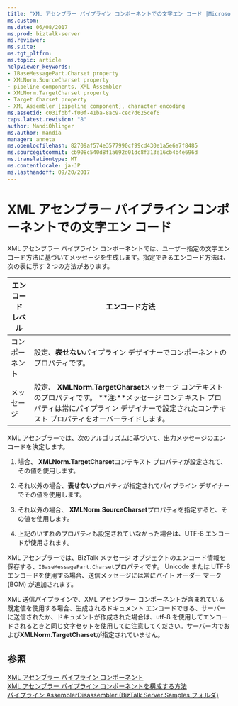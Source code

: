 ```yaml
---
title: "XML アセンブラー パイプライン コンポーネントでの文字エン コード |Microsoft ドキュメント"
ms.custom: 
ms.date: 06/08/2017
ms.prod: biztalk-server
ms.reviewer: 
ms.suite: 
ms.tgt_pltfrm: 
ms.topic: article
helpviewer_keywords:
- IBaseMessagePart.Charset property
- XMLNorm.SourceCharset property
- pipeline components, XML Assembler
- XMLNorm.TargetCharset property
- Target Charset property
- XML Assembler [pipeline component], character encoding
ms.assetid: c031fbbf-f00f-41ba-8ac9-cec7d625cef6
caps.latest.revision: "8"
author: MandiOhlinger
ms.author: mandia
manager: anneta
ms.openlocfilehash: 82709af574e3577990cf99cd430e1a5e6a7f8485
ms.sourcegitcommit: cb908c540d8f1a692d01dc8f313e16cb4b4e696d
ms.translationtype: MT
ms.contentlocale: ja-JP
ms.lasthandoff: 09/20/2017
---
```

# <a name="character-encoding-in-the-xml-assembler-pipeline-component"></a>XML アセンブラー パイプライン コンポーネントでの文字エン コード
XML アセンブラー パイプライン コンポーネントでは、ユーザー指定の文字エンコード方法に基づいてメッセージを生成します。指定できるエンコード方法は、次の表に示す 2 つの方法があります。  
  
|エンコード レベル|エンコード方法|  
|--------------------|---------------------|  
|コンポーネント|設定、**表せない**パイプライン デザイナーでコンポーネントのプロパティです。|  
|メッセージ|設定、 **XMLNorm.TargetCharset**メッセージ コンテキストのプロパティです。 **注:**メッセージ コンテキスト プロパティは常にパイプライン デザイナーで設定されたコンテキスト プロパティをオーバーライドします。|  
  
 XML アセンブラーでは、次のアルゴリズムに基づいて、出力メッセージのエンコードを決定します。  
  
1.  場合、 **XMLNorm.TargetCharset**コンテキスト プロパティが設定されて、その値を使用します。  
  
2.  それ以外の場合、**表せない**プロパティが指定されてパイプライン デザイナーでその値を使用します。  
  
3.  それ以外の場合、 **XMLNorm.SourceCharset**プロパティを指定すると、その値を使用します。  
  
4.  上記のいずれのプロパティも設定されていなかった場合は、UTF-8 エンコードが使用されます。  
  
 XML アセンブラーでは、BizTalk メッセージ オブジェクトのエンコード情報を保存する、`IBaseMessagePart.Charset`プロパティです。 Unicode または UTF-8 エンコードを使用する場合、送信メッセージには常にバイト オーダー マーク (BOM) が追加されます。  
  
 XML 送信パイプラインで、XML アセンブラー コンポーネントが含まれている既定値を使用する場合、生成されるドキュメント エンコードできる、サーバーに送信されたか、ドキュメントが作成された場合は、utf-8 を使用してエンコードされるときと同じ文字セットを使用してに注意してください。サーバー内でおよび**XMLNorm.TargetCharset**が指定されていません。  
  
## <a name="see-also"></a>参照  
 [XML アセンブラー パイプライン コンポーネント](../core/xml-assembler-pipeline-component.md)   
 [XML アセンブラー パイプライン コンポーネントを構成する方法](../core/how-to-configure-the-xml-assembler-pipeline-component.md)   
 [パイプライン AssemblerDisassembler (BizTalk Server Samples フォルダ)](../core/pipelines-assemblerdisassembler-biztalk-server-samples-folder.md)